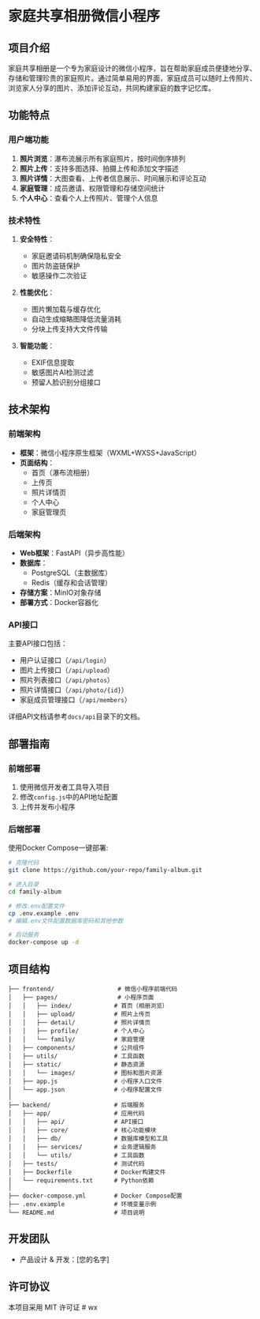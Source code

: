 # 家庭共享相册微信小程序

## 项目介绍
家庭共享相册是一个专为家庭设计的微信小程序，旨在帮助家庭成员便捷地分享、存储和管理珍贵的家庭照片。通过简单易用的界面，家庭成员可以随时上传照片、浏览家人分享的图片、添加评论互动，共同构建家庭的数字记忆库。

## 功能特点

### 用户端功能
1. **照片浏览**：瀑布流展示所有家庭照片，按时间倒序排列
2. **照片上传**：支持多图选择、拍摄上传和添加文字描述
3. **照片详情**：大图查看、上传者信息展示、时间展示和评论互动
4. **家庭管理**：成员邀请、权限管理和存储空间统计
5. **个人中心**：查看个人上传照片、管理个人信息

### 技术特性
1. **安全特性**：
   - 家庭邀请码机制确保隐私安全
   - 图片防盗链保护
   - 敏感操作二次验证
   
2. **性能优化**：
   - 图片懒加载与缓存优化
   - 自动生成缩略图降低流量消耗
   - 分块上传支持大文件传输
   
3. **智能功能**：
   - EXIF信息提取
   - 敏感图片AI检测过滤
   - 预留人脸识别分组接口

## 技术架构

### 前端架构
- **框架**：微信小程序原生框架（WXML+WXSS+JavaScript）
- **页面结构**：
  - 首页（瀑布流相册）
  - 上传页
  - 照片详情页
  - 个人中心
  - 家庭管理页

### 后端架构
- **Web框架**：FastAPI（异步高性能）
- **数据库**：
  - PostgreSQL（主数据库）
  - Redis（缓存和会话管理）
- **存储方案**：MinIO对象存储
- **部署方式**：Docker容器化

### API接口
主要API接口包括：
- 用户认证接口（`/api/login`）
- 图片上传接口（`/api/upload`）
- 照片列表接口（`/api/photos`）
- 照片详情接口（`/api/photo/{id}`）
- 家庭成员管理接口（`/api/members`）

详细API文档请参考`docs/api`目录下的文档。

## 部署指南

### 前端部署
1. 使用微信开发者工具导入项目
2. 修改`config.js`中的API地址配置
3. 上传并发布小程序

### 后端部署
使用Docker Compose一键部署:
```bash
# 克隆代码
git clone https://github.com/your-repo/family-album.git

# 进入目录
cd family-album

# 修改.env配置文件
cp .env.example .env
# 编辑.env文件配置数据库密码和其他参数

# 启动服务
docker-compose up -d
```

## 项目结构
```
├── frontend/                  # 微信小程序前端代码
│   ├── pages/                 # 小程序页面
│   │   ├── index/            # 首页（相册浏览）
│   │   ├── upload/           # 照片上传页
│   │   ├── detail/           # 照片详情页
│   │   ├── profile/          # 个人中心
│   │   └── family/           # 家庭管理
│   ├── components/           # 公共组件
│   ├── utils/                # 工具函数
│   ├── static/               # 静态资源
│   │   └── images/           # 图标和图片资源
│   ├── app.js                # 小程序入口文件
│   └── app.json              # 小程序配置文件
│
├── backend/                  # 后端服务
│   ├── app/                  # 应用代码
│   │   ├── api/              # API接口
│   │   ├── core/             # 核心功能模块
│   │   ├── db/               # 数据库模型和工具
│   │   ├── services/         # 业务逻辑服务
│   │   └── utils/            # 工具函数
│   ├── tests/                # 测试代码
│   ├── Dockerfile            # Docker构建文件
│   └── requirements.txt      # Python依赖
│
├── docker-compose.yml        # Docker Compose配置
├── .env.example              # 环境变量示例
└── README.md                 # 项目说明
```

## 开发团队
- 产品设计 & 开发：[您的名字]

## 许可协议
本项目采用 MIT 许可证 # wx
